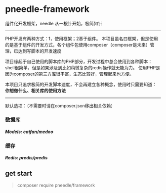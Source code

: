 # pneedle-framework
组件化开发框架，needle 从一根针开始，极简如针

----
PHP开发有两种方式：1，使用框架；2基于组件。
本项目虽名曰框架，但是使用的是基于组件的开发方式，各个组件包使用composer（composer是未来）管理，已达到写脚本的开发速度

项目缘起于自己使用的脚本库的PHP部分，开发过程中总会使用到各种脚本：shell很简单，但是如果涉及到比如稍微复杂的redis操作就无能为力。
使用PHP是因为composer的第三方库很丰富，生态比较好，管理起来也方便。

本项目只追求极简的开发脚本速度，不会再建立各种概念，使用时只需要知道： **你想做什么、相关库的使用方法**

-----
默认选项：（不需要时请在composer.json移出相关依赖）
### 数据库
##### Models: catfan/medoo 
### 缓存 
##### Redis: predis/predis


## get start
> composer require pneedle/framework